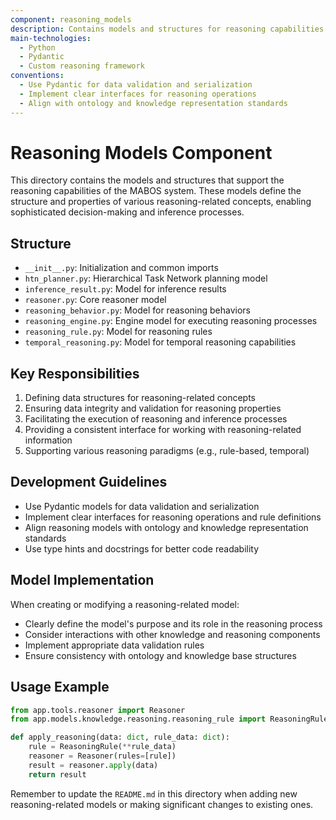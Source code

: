 ```yaml
---
component: reasoning_models
description: Contains models and structures for reasoning capabilities in MABOS
main-technologies:
  - Python
  - Pydantic
  - Custom reasoning framework
conventions:
  - Use Pydantic for data validation and serialization
  - Implement clear interfaces for reasoning operations
  - Align with ontology and knowledge representation standards
---
```


# Reasoning Models Component

This directory contains the models and structures that support the reasoning capabilities of the MABOS system. These models define the structure and properties of various reasoning-related concepts, enabling sophisticated decision-making and inference processes.

## Structure

- `__init__.py`: Initialization and common imports
- `htn_planner.py`: Hierarchical Task Network planning model
- `inference_result.py`: Model for inference results
- `reasoner.py`: Core reasoner model
- `reasoning_behavior.py`: Model for reasoning behaviors
- `reasoning_engine.py`: Engine model for executing reasoning processes
- `reasoning_rule.py`: Model for reasoning rules
- `temporal_reasoning.py`: Model for temporal reasoning capabilities

## Key Responsibilities

1. Defining data structures for reasoning-related concepts
2. Ensuring data integrity and validation for reasoning properties
3. Facilitating the execution of reasoning and inference processes
4. Providing a consistent interface for working with reasoning-related information
5. Supporting various reasoning paradigms (e.g., rule-based, temporal)

## Development Guidelines

- Use Pydantic models for data validation and serialization
- Implement clear interfaces for reasoning operations and rule definitions
- Align reasoning models with ontology and knowledge representation standards
- Use type hints and docstrings for better code readability

## Model Implementation

When creating or modifying a reasoning-related model:
- Clearly define the model's purpose and its role in the reasoning process
- Consider interactions with other knowledge and reasoning components
- Implement appropriate data validation rules
- Ensure consistency with ontology and knowledge base structures

## Usage Example

```python
from app.tools.reasoner import Reasoner
from app.models.knowledge.reasoning.reasoning_rule import ReasoningRule

def apply_reasoning(data: dict, rule_data: dict):
    rule = ReasoningRule(**rule_data)
    reasoner = Reasoner(rules=[rule])
    result = reasoner.apply(data)
    return result
```

Remember to update the `README.md` in this directory when adding new reasoning-related models or making significant changes to existing ones.